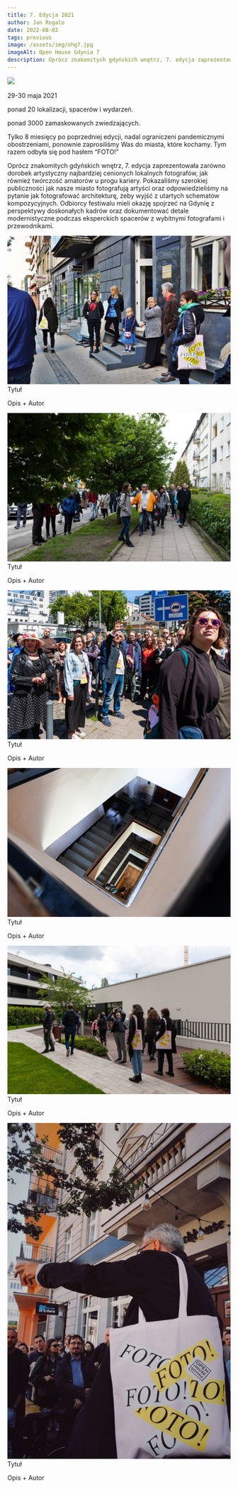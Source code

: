 ```yaml
---
title: 7. Edycja 2021
author: Jan Rogalo
date: 2022-08-02
tags: previous
image: /assets/img/ohg7.jpg
imageAlt: Open House Gdynia 7
description: Oprócz znakomitych gdyńskich wnętrz, 7. edycja zaprezentowała zarówno dorobek artystyczny najbardziej cenionych lokalnych fotografów, jak również twórczość amatorów u progu kariery. Pokazaliśmy szerokiej publiczności jak nasze miasto fotografują artyści oraz odpowiedzieliśmy na pytanie jak fotografować architekturę, żeby wyjść z utartych schematów kompozycyjnych. Odbiorcy festiwalu mieli okazję spojrzeć na Gdynię z perspektywy doskonałych kadrów oraz dokumentować detale modernistyczne podczas eksperckich spacerów z wybitnymi fotografami i przewodnikami. 
---
```

<div class="section-services margin-top">
<div class="section-content">
<div class="section-image">
<img class="previous-cover-image" src="/assets/img/ohg7.jpg">
</div>
<div class="full-text">
<p>29-30 maja 2021</p>
<p>ponad 20 lokalizacji, spacerów i wydarzeń.</p>
<p>ponad 3000 zamaskowanych zwiedzających.</p>
<p>Tylko 8  miesięcy po poprzedniej edycji, nadal ograniczeni pandemicznymi obostrzeniami, ponownie zaprosiliśmy Was do miasta, które kochamy. Tym razem odbyła się pod hasłem “FOTO!”<p>
<p>Oprócz znakomitych gdyńskich wnętrz, 7. edycja zaprezentowała zarówno dorobek artystyczny najbardziej cenionych lokalnych fotografów, jak również twórczość amatorów u progu kariery. Pokazaliśmy szerokiej publiczności jak nasze miasto fotografują artyści oraz odpowiedzieliśmy na pytanie jak fotografować architekturę, żeby wyjść z utartych schematów kompozycyjnych. Odbiorcy festiwalu mieli okazję spojrzeć na Gdynię z perspektywy doskonałych kadrów oraz dokumentować detale modernistyczne podczas eksperckich spacerów z wybitnymi fotografami i przewodnikami.</p>
</div>
</div>
</div>


<div class="image__display">
<div class="image">
    <a href="/assets/img/OHG7/1.jpg" ><img class="image__img" src="/assets/img/OHG7/1.jpg" alt="Bricks"></a>
    <div class="image__overlay image__overlay--primary">
        <div class="image__title">Tytuł</div>
        <p class="image__description">
            Opis + Autor
        </p>
    </div>
</div>
<div class="image">
    <a href="/assets/img/OHG7/2.jpg" ><img class="image__img" src="/assets/img/OHG7/2.jpg" alt="Bricks"></a>
    <div class="image__overlay image__overlay--primary">
        <div class="image__title">Tytuł</div>
        <p class="image__description">
            Opis + Autor
        </p>
    </div>
</div>
<div class="image">
    <a href="/assets/img/OHG7/3.jpg" ><img class="image__img" src="/assets/img/OHG7/3.jpg" alt="Bricks"></a>
    <div class="image__overlay image__overlay--primary">
        <div class="image__title">Tytuł</div>
        <p class="image__description">
            Opis + Autor
        </p>
    </div>
</div>
<div class="image">
    <a href="/assets/img/OHG7/4.jpg" ><img class="image__img" src="/assets/img/OHG7/4.jpg" alt="Bricks"></a>
    <div class="image__overlay image__overlay--primary">
        <div class="image__title">Tytuł</div>
        <p class="image__description">
            Opis + Autor
        </p>
    </div>
</div>
<div class="image">
    <a href="/assets/img/OHG7/5.jpg" ><img class="image__img" src="/assets/img/OHG7/5.jpg" alt="Bricks"></a>
    <div class="image__overlay image__overlay--primary">
        <div class="image__title">Tytuł</div>
        <p class="image__description">
            Opis + Autor
        </p>
    </div>
</div>
<div class="image">
    <a href="/assets/img/OHG7/6.jpeg" ><img class="image__img" src="/assets/img/OHG7/6.jpeg" alt="Bricks"></a>
    <div class="image__overlay image__overlay--primary">
        <div class="image__title">Tytuł</div>
        <p class="image__description">
            Opis + Autor
        </p>
    </div>
</div>
</div>




